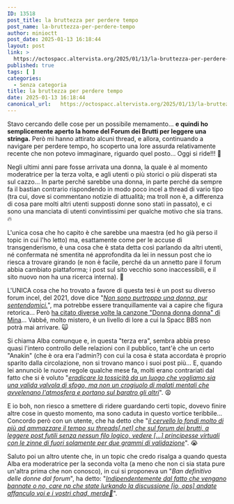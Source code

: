 ```yaml
---
ID: 13518
post_title: la bruttezza per perdere tempo
post_name: la-bruttezza-per-perdere-tempo
author: minioctt
post_date: 2025-01-13 16:18:44
layout: post
link: >
  https://octospacc.altervista.org/2025/01/13/la-bruttezza-per-perdere-tempo/
published: true
tags: [ ]
categories:
  - Senza categoria
title: la bruttezza per perdere tempo
date: 2025-01-13 16:18:44
canonical_url:   https://octospacc.altervista.org/2025/01/13/la-bruttezza-per-perdere-tempo/
---
```

<!-- wp:paragraph -->
<p>Stavo cercando delle cose per un possibile memamento... <strong>e quindi ho semplicemente aperto la home del Forum dei Brutti per leggere una stringa.</strong> Però mi hanno attirato alcuni thread, e allora, continuando a navigare per perdere tempo, ho scoperto una lore assurda relativamente recente che non potevo immaginare, riguardo quel posto... Oggi si ride!!! 🤯</p>
<!-- /wp:paragraph -->

<!-- wp:paragraph -->
<p>Negli ultimi anni pare fosse arrivata una donna, la quale è al momento moderatrice per la terza volta, e agli utenti o più storici o più disperati sta sul cazzo... In parte perché sarebbe una donna, in parte perché da sempre fa il bastian contrario rispondendo in modo poco incel a thread di vario tipo (tra cui, dove si commentano notizie di attualità; ma troll non è, a differenza di cosa pare molti altri utenti supposti donne sono stati in passato), e ci sono una manciata di utenti convintissimi per qualche motivo che sia trans. 🔥</p>
<!-- /wp:paragraph -->

<!-- wp:paragraph -->
<p>L'unica cosa che ho capito è che sarebbe una maestra (ed ho già perso il topic in cui l'ho letto) ma, esattamente come per le accuse di transgenderismo, è una cosa che è stata detta così parlando da altri utenti, né confermata né smentita né approfondita da lei in nessun post che io riesca a trovare girando (e non è facile, perché da un annetto pare il forum abbia cambiato piattaforma; i post sul sito vecchio sono inaccessibili, e il sito nuovo non ha una ricerca interna). 🥴</p>
<!-- /wp:paragraph -->

<!-- wp:paragraph -->
<p>L'UNICA cosa che ho trovato a favore di questa tesi è un post su diverso forum incel, del 2021, dove dice "<em><a href="https://unbruttoforum.forumfree.it/?t=78381633&amp;st=30#entry648827666">Non sono purtroppo una donna, pur sentendomici.</a></em>", ma potrebbe essere tranquillamente vai a capire che figura retorica... Però <a href="https://unbruttoforum.forumfree.it/?t=78666644#entry652331096">ha citato diverse volte la canzone "Donna donna donna" di Mina</a>... Vabbé, molto mistero, è un livello di lore a cui la Spacc BBS non potrà mai arrivare. 🙀</p>
<!-- /wp:paragraph -->

<!-- wp:paragraph -->
<p>Si chiama Alba comunque e, in questa "terza era", sembra abbia preso quasi l'intero controllo delle relazioni con il pubblico, tant'è che un certo "Anakin" (che è ora era l'admin?) con cui la cosa è stata accordata è proprio sparito dalla circolazione, non si trovano manco i suoi post più... E, quando lei annunciò le nuove regole qualche mese fa, molti erano contrariati dal fatto che si è voluto "<em><a href="https://ilforumdeibrutti.is/threads/il-nuovo-corso-del-forum-dei-brutti.8025/">eradicare la tossicità da un luogo che vogliamo sia una valida valvola di sfogo, ma non un crogiuolo di malati mentali che avvelenano l'atmosfera e portano sul baratro gli altri</a></em>". 😩</p>
<!-- /wp:paragraph -->

<!-- wp:paragraph -->
<p>E io boh, non riesco a smettere di ridere guardando certi topic, dovevo finire altre cose in questo momento, ma sono caduta in questo vortice teribbile... Concordo però con un utente, che ha detto che "<em><a href="https://ilforumdeibrutti.is/threads/per-quale-motivo-la-plebe-di-threads-ce-l%E2%80%99ha-tanto-col-forum-dei-brutti.3406/post-85120">il cervello lo fondi molto di più ad ammazzare il tempo su threads[.net] che sul forum dei brutti, a leggere post futili senza nessun filo logico, vedere [...] principesse virtuali con le zinne di fuori solamente per due grammi di validazione</a></em>". 😭</p>
<!-- /wp:paragraph -->

<!-- wp:paragraph -->
<p>Saluto poi un altro utente che, in un topic che credo risalga a quando questa Alba era moderatrice per la seconda volta (a meno che non ci sia stata pure un'altra prima che non conosco), in cui si proponeva un "<em>Ban definitivo delle donne dal forum</em>", ha detto: "<em><a href="https://ilforumdeibrutti.is/threads/ban-definitivo-delle-donne-dal-forum.3905/post-96317">Indipendentemente dal fatto che vengano bannate o no, care np che state lurkando la discussione [io, ops] andate affanculo voi e i vostri chad, merde💩</a></em>".</p>
<!-- /wp:paragraph -->
